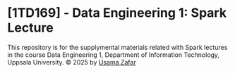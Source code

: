 # [1TD169] - Data Engineering 1: Spark Lecture

This repository is for the supplymental materials related with Spark lectures in the course Data Engineering 1, Department of Information Technology, Uppsala University. &copy; 2025 by [Usama Zafar](https://github.com/usamazf) 

